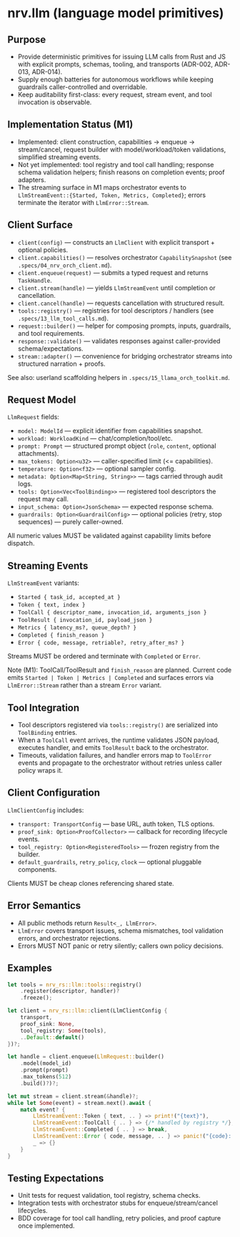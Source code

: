 # nrv.llm (language model primitives)

## Purpose
- Provide deterministic primitives for issuing LLM calls from Rust and JS with explicit prompts,
  schemas, tooling, and transports (ADR-002, ADR-013, ADR-014).
- Supply enough batteries for autonomous workflows while keeping guardrails caller-controlled and
  overridable.
- Keep auditability first-class: every request, stream event, and tool invocation is observable.

## Implementation Status (M1)
- Implemented: client construction, capabilities → enqueue → stream/cancel, request builder with
  model/workload/token validations, simplified streaming events.
- Not yet implemented: tool registry and tool call handling; response schema validation helpers;
  finish reasons on completion events; proof adapters.
- The streaming surface in M1 maps orchestrator events to `LlmStreamEvent::{Started, Token, Metrics, Completed}`;
  errors terminate the iterator with `LlmError::Stream`.

## Client Surface
- `client(config)` — constructs an `LlmClient` with explicit transport + optional policies.
- `client.capabilities()` — resolves orchestrator `CapabilitySnapshot` (see `.specs/04_nrv_orch_client.md`).
- `client.enqueue(request)` — submits a typed request and returns `TaskHandle`.
- `client.stream(handle)` — yields `LlmStreamEvent` until completion or cancellation.
- `client.cancel(handle)` — requests cancellation with structured result.
- `tools::registry()` — registries for tool descriptors / handlers (see `.specs/13_llm_tool_calls.md`).
- `request::builder()` — helper for composing prompts, inputs, guardrails, and tool requirements.
- `response::validate()` — validates responses against caller-provided schema/expectations.
- `stream::adapter()` — convenience for bridging orchestrator streams into structured narration + proofs.
  
See also: userland scaffolding helpers in `.specs/15_llama_orch_toolkit.md`.

## Request Model
`LlmRequest` fields:
- `model: ModelId` — explicit identifier from capabilities snapshot.
- `workload: WorkloadKind` — chat/completion/tool/etc.
- `prompt: Prompt` — structured prompt object (`role`, `content`, optional attachments).
- `max_tokens: Option<u32>` — caller-specified limit (<= capabilities).
- `temperature: Option<f32>` — optional sampler config.
- `metadata: Option<Map<String, String>>` — tags carried through audit logs.
- `tools: Option<Vec<ToolBinding>>` — registered tool descriptors the request may call.
- `input_schema: Option<JsonSchema>` — expected response schema.
- `guardrails: Option<GuardrailConfig>` — optional policies (retry, stop sequences) — purely caller-owned.

All numeric values MUST be validated against capability limits before dispatch.

## Streaming Events
`LlmStreamEvent` variants:
- `Started { task_id, accepted_at }`
- `Token { text, index }`
- `ToolCall { descriptor_name, invocation_id, arguments_json }`
- `ToolResult { invocation_id, payload_json }`
- `Metrics { latency_ms?, queue_depth? }`
- `Completed { finish_reason }`
- `Error { code, message, retriable?, retry_after_ms? }`

Streams MUST be ordered and terminate with `Completed` or `Error`.

Note (M1): ToolCall/ToolResult and `finish_reason` are planned. Current code emits `Started | Token | Metrics | Completed`
and surfaces errors via `LlmError::Stream` rather than a stream `Error` variant.

## Tool Integration
- Tool descriptors registered via `tools::registry()` are serialized into `ToolBinding` entries.
- When a `ToolCall` event arrives, the runtime validates JSON payload, executes handler, and emits
  `ToolResult` back to the orchestrator.
- Timeouts, validation failures, and handler errors map to `ToolError` events and propagate to the
  orchestrator without retries unless caller policy wraps it.

## Client Configuration
`LlmClientConfig` includes:
- `transport: TransportConfig` — base URL, auth token, TLS options.
- `proof_sink: Option<ProofCollector>` — callback for recording lifecycle events.
- `tool_registry: Option<RegisteredTools>` — frozen registry from the builder.
- `default_guardrails`, `retry_policy`, `clock` — optional pluggable components.

Clients MUST be cheap clones referencing shared state.

## Error Semantics
- All public methods return `Result<_, LlmError>`.
- `LlmError` covers transport issues, schema mismatches, tool validation errors, and orchestrator
  rejections.
- Errors MUST NOT panic or retry silently; callers own policy decisions.

## Examples

```rust
let tools = nrv_rs::llm::tools::registry()
    .register(descriptor, handler)?
    .freeze();

let client = nrv_rs::llm::client(LlmClientConfig {
    transport,
    proof_sink: None,
    tool_registry: Some(tools),
    ..Default::default()
})?;

let handle = client.enqueue(LlmRequest::builder()
    .model(model_id)
    .prompt(prompt)
    .max_tokens(512)
    .build()?)?;

let mut stream = client.stream(&handle)?;
while let Some(event) = stream.next().await {
    match event? {
        LlmStreamEvent::Token { text, .. } => print!("{text}"),
        LlmStreamEvent::ToolCall { .. } => {/* handled by registry */},
        LlmStreamEvent::Completed { .. } => break,
        LlmStreamEvent::Error { code, message, .. } => panic!("{code}: {message}"),
        _ => {}
    }
}
```

## Testing Expectations
- Unit tests for request validation, tool registry, schema checks.
- Integration tests with orchestrator stubs for enqueue/stream/cancel lifecycles.
- BDD coverage for tool call handling, retry policies, and proof capture once implemented.
